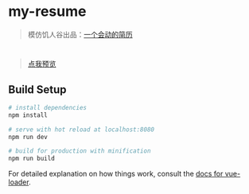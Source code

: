 # my-resume

> 模仿饥人谷出品：[一个会动的简历](https://github.com/jirengu-inc/animating-resume) 
#
> [点我预览](https://wohenxion.github.io/MyResume/)

## Build Setup

``` bash
# install dependencies
npm install

# serve with hot reload at localhost:8080
npm run dev

# build for production with minification
npm run build
```

For detailed explanation on how things work, consult the [docs for vue-loader](http://vuejs.github.io/vue-loader).
